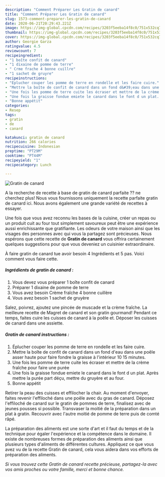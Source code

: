 ```yaml
---
description: "Comment Préparer Les Gratin de canard"
title: "Comment Préparer Les Gratin de canard"
slug: 1573-comment-preparer-les-gratin-de-canard
date: 2020-06-21T20:29:43.221Z
image: https://img-global.cpcdn.com/recipes/3203f5eeba14f8c0/751x532cq70/gratin-de-canard-photo-principale-de-la-recette.jpg
thumbnail: https://img-global.cpcdn.com/recipes/3203f5eeba14f8c0/751x532cq70/gratin-de-canard-photo-principale-de-la-recette.jpg
cover: https://img-global.cpcdn.com/recipes/3203f5eeba14f8c0/751x532cq70/gratin-de-canard-photo-principale-de-la-recette.jpg
author: Georgie Garza
ratingvalue: 4.5
reviewcount: 7
recipeingredient:
- "1 boîte confit de canard"
- "1 dixaine de pomme de terre"
- " Crme frache 4 bonne cuillre"
- "1 sachet de gruyre"
recipeinstructions:
- "Éplucher couper les pomme de terre en rondelle et les faire cuire."
- "Mettre la boîte de confit de canard dans un fond d&#39;eau dans une poêle asser haute pour faire fondre la graisse à l&#39;intérieur 10 15 minutes."
- "Une fois les pomme de terre cuite les écraser et mettre de la crème fraîche pour faire une purée"
- "Une fois la graisse fondue emiete le canard dans le font d un plat. Après mettre la purée part déçu, mettre du gruyère et au four."
- "Bonne appétit"
categories:
- Resep
tags:
- gratin
- de
- canard

katakunci: gratin de canard 
nutrition: 266 calories
recipecuisine: Indonesian
preptime: "PT29M"
cooktime: "PT44M"
recipeyield: "1"
recipecategory: Lunch

---
```



![Gratin de canard](https://img-global.cpcdn.com/recipes/3203f5eeba14f8c0/751x532cq70/gratin-de-canard-photo-principale-de-la-recette.jpg)

A la recherche de recette à base de gratin de canard parfaite ?? ne cherchez plus! Nous vous fournissons uniquement la recette parfaite gratin de canard ici. Nous avons également une grande variété de recettes à essayer.

Une fois que vous avez reconnu les bases de la cuisine, créer un repas ou un produit cuit au four tout simplement savoureux peut être une expérience aussi enrichissante que gratifiante. Les odeurs de votre maison ainsi que les visages des personnes avec qui vous la partagez sont précieuses. Nous espérons que cette recette de <strong> Gratin de canard </strong> vous offrira certainement quelques suggestions pour que vous deveniez un cuisinier extraordinaire.

<!--inarticleads1-->

À faire gratin de canard tue avoir besoin 4 Ingrédients et 5 pas. Voici comment vous faire cette.

##### Ingrédients de gratin de canard :

1. Vous devez vous préparer 1 boîte confit de canard
1. Préparer 1 dixaine de pomme de terre
1. Vous avez besoin  Crème fraîche 4 bonne cuillère
1. Vous avez besoin 1 sachet de gruyère


Salez, poivrez, ajoutez une pincée de muscade et la crème fraîche. La meilleure recette de Magret de canard et son gratin gourmand! Pendant ce temps, faites cuire les cuisses de canard à la poêle et. Déposer les cuisses de canard dans une assiette. 

<!--inarticleads2-->

##### Gratin de canard instructions :

1. Éplucher couper les pomme de terre en rondelle et les faire cuire.
1. Mettre la boîte de confit de canard dans un fond d&#39;eau dans une poêle asser haute pour faire fondre la graisse à l&#39;intérieur 10 15 minutes.
1. Une fois les pomme de terre cuite les écraser et mettre de la crème fraîche pour faire une purée
1. Une fois la graisse fondue emiete le canard dans le font d un plat. Après mettre la purée part déçu, mettre du gruyère et au four.
1. Bonne appétit


Retirer la peau des cuisses et effilocher la chair. Au moment d&#39;envoyer, faites revenir l&#39;effiloché dans une poêle avec du gras de canard. Déposez l&#39;effiloché de canard sur le gratin de pommes de terre, finalisez avec de jeunes pousses si possible. Transvaser la moitié de la préparation dans un plat à gratin. Recouvrir avec l&#39;autre moitié de pomme de terre puis de comté râpé. 

<!--inarticleads1-->

<p>
La préparation des aliments est une sorte d'art et il faut du temps et de la technique pour égaler l'expérience et la compétence dans le domaine. Il existe de nombreuses formes de préparation des aliments ainsi que plusieurs types d'aliments de différentes cultures. Appliquez ce que vous avez vu de la recette Gratin de canard, cela vous aidera dans vos efforts de préparation des aliments.
</p>

<p>
<i>Si vous trouvez cette Gratin de canard recette précieuse, partagez-la avec vos amis proches ou votre famille, merci et bonne chance.</i>
</p>
